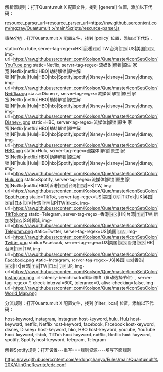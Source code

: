 
解析器规则：打开Quantumult X 配置文件，找到 [general] 位置，添加以下代码：

resource_parser_url=resource_parser_url=https://raw.githubusercontent.com/mgxray/Quantumult_x/main/Scripts/resource-parser.js

策略分组：打开Quantumult X 配置文件，找到 [policy] 位置，添加以下代码：

static=YouTube, server-tag-regex=HK|香港|🇭🇰|TW|台湾|🇹🇼|US|美国|🇺🇸, img-url=https://raw.githubusercontent.com/Koolson/Qure/master/IconSet/Color/YouTube.png
static=Netflix, server-tag-regex=流媒体|解锁|原生|家宽|Netflix|netflix|HBO|劫持解锁|原生解锁|NF|hulu|Hulu|HBO|hbo|Spotify|spotify|Disney+|disney+|Disney|disney, img-url=https://raw.githubusercontent.com/Koolson/Qure/master/IconSet/Color/Netflix.png
static=Disney+, server-tag-regex=流媒体|解锁|原生|家宽|Netflix|netflix|HBO|劫持解锁|原生解锁|NF|hulu|Hulu|HBO|hbo|Spotify|spotify|Disney+|disney+|Disney|disney, img-url=https://raw.githubusercontent.com/Koolson/Qure/master/IconSet/Color/Disney+.png
static=HBO, server-tag-regex=流媒体|解锁|原生|家宽|Netflix|netflix|HBO|劫持解锁|原生解锁|NF|hulu|Hulu|HBO|hbo|Spotify|spotify|Disney+|disney+|Disney|disney, img-url=https://raw.githubusercontent.com/Koolson/Qure/master/IconSet/Color/HBO.png
static=Hulu, server-tag-regex=流媒体|解锁|原生|家宽|Netflix|netflix|HBO|劫持解锁|原生解锁|NF|hulu|Hulu|HBO|hbo|Spotify|spotify|Disney+|disney+|Disney|disney, img-url=https://raw.githubusercontent.com/Koolson/Qure/master/IconSet/Color/Hulu.png
static=Spotify, server-tag-regex=流媒体|解锁|原生|家宽|Netflix|netflix|HBO|香港|🇭🇰|台湾|🇹🇼|HK|TW, img-url=https://raw.githubusercontent.com/Koolson/Qure/master/IconSet/Color/Spotify.png
static=TikTok, server-tag-regex=US|美国|🇺🇸|TikTok|UK|英国|🇬🇧|日本|🇯🇵|台湾|🇹🇼|JP|TW|tiktok, img-url=https://raw.githubusercontent.com/Koolson/Qure/master/IconSet/Color/TikTok.png
static=Telegram, server-tag-regex=香港|🇭🇰|HK|台湾|🇹🇼|TW|新加坡|🇸🇬|SG|狮城, img-url=https://raw.githubusercontent.com/Koolson/Qure/master/IconSet/Color/Telegram.png
static=Twitter, server-tag-regex=US|美国|🇺🇸, img-url=https://raw.githubusercontent.com/Koolson/Qure/master/IconSet/Color/Twitter.png
static=Facebook, server-tag-regex=US|美国|🇺🇸|香港|🇭🇰|HK|台湾|🇹🇼|TW, img-url=https://raw.githubusercontent.com/Koolson/Qure/master/IconSet/Color/Facebook.png
static=Instagram, server-tag-regex=US|美国|🇺🇸|香港|🇭🇰|HK|台湾|🇹🇼|TW|日本|🇯🇵|JP, img-url=https://raw.githubusercontent.com/Koolson/Qure/master/IconSet/Color/Instagram.png
url-latency-benchmark=国际网络（自动选择节点）, server-tag-regex=.*, check-interval=600, tolerance=0, alive-checking=false, img-url=https://raw.githubusercontent.com/Koolson/Qure/master/IconSet/Color/World_Map.png

分流规则：打开Quantumult X 配置文件，找到 [filter_local] 位置，添加以下代码：

host-keyword, instagram, Instagram
host-keyword, hulu, Hulu
host-keyword, netflix, Netflix
host-keyword, facebook, Facebook
host-keyword, disney, Disney+
host-keyword, hbo, HBO
host-keyword, youtube, YouTube
host-keyword, tiktok, TikTok
host-keyword, netflix, Netflix
host-keyword, spotify, Spotify
host-keyword, telegram, Telegram

解锁Spotify规则：打开设置---重写===规则资源----填写下面规则

https://raw.githubusercontent.com/erdongchanyo/Rules/main/Quantumult%20X/AllinOneRewrite/edc.conf

